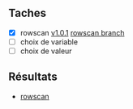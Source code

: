 ## Taches ##

- [x] rowscan [v1.0.1](https://gitlab.info-ufr.univ-montp2.fr/EternityII/bruteforce/tree/rowscan-v1.0.1) [rowscan branch](https://gitlab.info-ufr.univ-montp2.fr/EternityII/bruteforce/tree/rowscan)
- [ ] choix de variable
- [ ] choix de valeur

## Résultats ##

- [rowscan](bruteforce/rowscan.md)